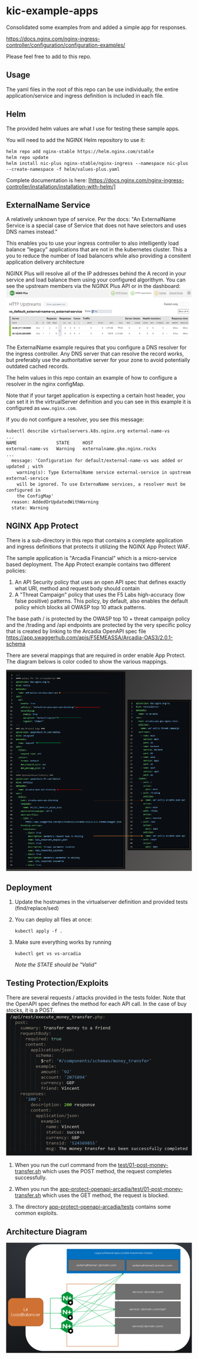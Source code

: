 # kic-example-apps

Consolidated some examples from and added a simple app for responses.

<https://docs.nginx.com/nginx-ingress-controller/configuration/configuration-examples/>

Please feel free to add to this repo.

## Usage

The yaml files in the root of this repo can be use individually, the entire application/service and ingress definition is included in each file.

## Helm

The provided helm values are what I use for testing these sample apps.

You will need to add the NGINX Helm repository to use it:

```
helm repo add nginx-stable https://helm.nginx.com/stable
helm repo update
helm install nic-plus nginx-stable/nginx-ingress --namespace nic-plus --create-namespace -f helm/values-plus.yaml
```

Complete documentation is here: [https://docs.nginx.com/nginx-ingress-controller/installation/installation-with-helm/]

## ExternalName Service

A relatively unknown type of service. Per the docs: "An ExternalName Service is a special case of Service that does not have selectors and uses DNS names instead."

This enables you to use your ingress controller to also intelligently load balance "legacy" applications that are not in the kubernetes cluster. This a you to reduce the number of load balancers  while also providing a consitent application delivery architecture 

NGINX Plus will resolve all of the IP addresses behind the A record in your service and load balance them using your configured algorithym. You can see the upstream members via the NGINX Plus API or in the dashboard: 
![images/externalname-service-nginx-plus-dashboard.png](images/externalname-service-nginx-plus-dashboard.png)

The ExternalName example requires that you configure a DNS resolver for the ingress controller. Any DNS server that can resolve the record works, but preferably use the authoritative server for your zone to avoid potentially outdated cached records.

The helm values in this repo contain an example of how to configure a resolver in the nginx configMap.

Note that if your target application is expecting a certain host header, you can set it in the virtrualServer definition and you can see in this example it is configured as `www.nginx.com`.

If you do not configure a resolver, you see this message:

```
kubectl describe virtualservers.k8s.nginx.org external-name-vs 
...
NAME               STATE     HOST
external-name-vs   Warning   externalname.gke.nginx.rocks
...
  message: 'Configuration for default/external-name-vs was added or updated ; with
    warning(s): Type ExternalName service external-service in upstream external-service
    will be ignored. To use ExternaName services, a resolver must be configured in
    the ConfigMap'
  reason: AddedOrUpdatedWithWarning
  state: Warning
```

## NGINX App Protect

There is a sub-directory in this repo that contains a complete application and ingress definitions that protects it utilizing the NGINX App Protect WAF.

The sample application is "Arcadia Financial" which is a micro-service based deployment. The App Protect example contains two different policies:

1. An API Security policy that uses an open API spec that defines exactly what URI, method and request body should contain
1. A "Threat Campaign" policy that uses the F5 Labs high-accuracy (low false positive) patterns. This policy, by default, also enables the default policy which blocks all OWASP top 10 attack patterns.

The base path / is protected by the OWASP top 10 + threat campaign policy and the /trading and /api endpoints are protected by the very specific policy that is created by linking to the Arcadia OpenAPI spec file <https://app.swaggerhub.com/apis/F5EMEASSA/Arcadia-OAS3/2.0.1-schema>

There are several mappings that are required in order enable App Protect. The diagram belows is color coded to show the various mappings.

![images/app-protect-config-mapping.png](images/app-protect-config-mapping.png)

## Deployment

1. Update the hostnames in the virtualserver definition and provided tests (find/replace/sed)
1. You can deploy all files at once:

    ```shell
    kubectl apply -f .
    ```

1. Make sure everything works by running

    ```shell
    kubectl get vs vs-arcadia
    ```

    *Note the STATE should be "Valid"*

## Testing Protection/Exploits

There are several requests / attacks provided in the tests folder. Note that the OpenAPI spec defines the method for each API call. In the case of buy stocks, it is a POST.
![images/buy-stock-oapi.png](images/buy-stock-oapi.png)

1. When you run the curl command from the [test/01-post-money-transfer.sh](test/01-post-money-transfer.sh) which uses the POST method, the request completes successfully.

1. When you run the [app-protect-openapi-arcadia/test/01-post-money-transfer.sh](app-protect-openapi-arcadia/test/01-post-money-transfer.sh) which uses the GET method, the request is blocked.

1. The directory [app-protect-openapi-arcadia/tests](app-protect-openapi-arcadia/tests) contains some common exploits.


## Architecture Diagram

![images/externalname-service-nginx-plus-diagram.png](images/externalname-service-nginx-plus-diagram.png)